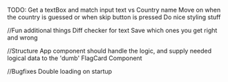 TODO:
Get a textBox and match input text vs Country name
Move on when the country is guessed or when skip button is pressed
Do nice styling stuff

//Fun additional things
Diff checker for text
Save which ones you get right and wrong

//Structure
App component should handle the logic, and supply needed logical data to the 'dumb' FlagCard Component

//Bugfixes
Double loading on startup

